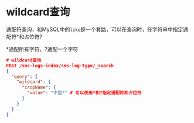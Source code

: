 # wildcard查询

通配符查询，和MySQL中的`like`是一个套路，可以在查询时，在字符串中指定通配符*和占位符?

*通配所有字符，?通配一个字符

```json
# wildcard查询
POST /sms-logs-index/sms-log-type/_search
{
  "query": {
    "wildcard": {
      "cropName": {
        "value": "中国*" # 可以使用*和?指定通配符和占位符
      }
    }
  }
}
```